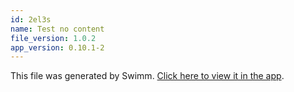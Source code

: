 ```yaml
---
id: 2el3s
name: Test no content
file_version: 1.0.2
app_version: 0.10.1-2
---
```


This file was generated by Swimm. [Click here to view it in the app](https://swimm-web-app--pr-11596-93asu9fi.web.app/repos/Z2l0aHViJTNBJTNBdGVzdC1naXRodWItYXBwJTNBJTNBc3dpbW1pbw==/playlists/2el3s).